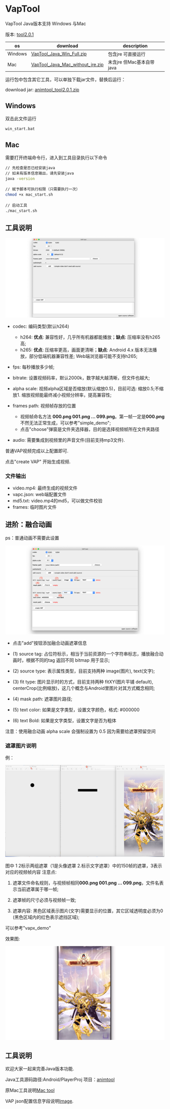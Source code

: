 # VapTool

VapTool Java版本支持 Windows 与Mac

版本: [tool2.0.1](https://github.com/Tencent/vap/releases/tag/tool2.0.1)

os|download|description
---|---|---
Windows|[VapTool\_Java\_Win\_Full.zip](https://github.com/Tencent/vap/releases/download/tool2.0.1/VapTool_Java_Win_Full.zip)|包含jre 可直接运行
Mac|[VapTool\_Java\_Mac\_without\_jre.zip](https://github.com/Tencent/vap/releases/download/tool2.0.1/VapTool_Java_Mac_without_jre.zip)|未含jre 但Mac基本自带java 

运行包中包含其它工具，可以单独下载jar文件，替换后运行：

download jar: [animtool_tool2.0.1.zip](https://github.com/Tencent/vap/releases/download/tool2.0.1/animtool_tool2.0.1.zip)


## Windows

双击此文件运行

```sh
win_start.bat
```

## Mac

需要打开终端命令行，进入到工具目录执行以下命令

```sh
// 先检查是否已经安装java
// 如未有版本信息输出，请先安装java
java -version

// 赋予脚本可执行权限（只需要执行一次）
chmod +x mac_start.sh

// 启动工具
./mac_start.sh

```

## 工具说明

![](images/vaptool_java_01.png)

* codec: 编码类型(默认h264)
 	* h264: **优点**: 兼容性好，几乎所有机器都能播放；**缺点**: 压缩率没有h265高;
	* h265: **优点**: 压缩率更高，画面更清晰；**缺点**: Android 4.x 版本无法播放，部分低端机器兼容性差; Web端浏览器可能不支持h265;

* fps: 每秒播放多少帧;
* bitrate: 设置视频码率，默认2000k，数字越大越清晰，但文件也越大;
* alpha scale: 视频alpha区域是否缩放(默认缩放0.5)，目前可选: 缩放0.5;不缩放1. 缩放视频能最终减小视频分辨率，提高兼容性;
* frames path: 视频帧存放的位置
	* 视频帧命名方法 **000.png 001.png ... 099.png**。第一帧一定是**000.png**不然无法正常生成，可以参考"simple_demo";
	* 点击"choose"弹窗是文件夹选择器，目的是选择视频帧所在文件夹路径
* audio: 需要集成到视频里的声音文件(目前支持mp3文件).

普通VAP视频完成以上配置即可.
 
点击"create VAP" 开始生成视频.


### 文件输出
* video.mp4: 最终生成的视频文件
* vapc.json: web端配置文件
* md5.txt: video.mp4的md5，可以做文件校验
* frames: 临时图片文件

## 进阶：融合动画
ps：普通动画不需要此设置

![](images/vaptool_java_02.png)

* 点击"add"按钮添加融合动画遮罩信息

* (1) source tag: 占位符标示，相当于当前资源的一个字符串标志，播放融合动画时，根据不同的tag 返回不同 bitmap 用于显示;

* (2) source type: 表示属性类型，目前支持两种 image(图片), text(文字);

* (3) fit type: 图片显示时的方式，目前支持两种 fitXY(图片平铺 default), centerCrop(比例缩放)，这几个概念与Android里图片对其方式概念相同;

* (4) mask path: 遮罩图片路径;

* (5) text color: 如果是文字类型，设置文字颜色，格式: #000000

* (6) text Bold: 如果是文字类型，设置文字是否为粗体

注意：使用融合动画 alpha scale 会强制设置为 0.5 因为需要给遮罩预留空间

### 遮罩图片说明
例：

![](./images/3.png)

图中 1 2标示两组遮罩（1是头像遮罩 2.标示文字遮罩）中的150帧的遮罩，3表示对应的视频帧内容
注意点:

1. 遮罩文件命名规则，与视频帧相同**000.png 001.png ... 099.png**，文件名表示当前遮罩属于哪一帧;

2. 遮罩帧的尺寸必须与视频帧一致;

3. 遮罩内容: 黑色区域表示图片(文字)需要显示的位置，其它区域透明度必须为0 (黑色区域内的红色表示遮挡区域);

可以参考"vapx_demo"

效果图:

![](./images/4.png)

## 工具说明

欢迎大家一起来完善Java版本功能. 

Java工具源码路径:Android/PlayerProj  项目：[animtool](https://github.com/Tencent/vap/tree/master/Android/PlayerProj)

原Mac工具说明[Mac tool](./Mac_Tool.md)

VAP json配置信息字段说明[Image](images/vap_field_info.png).

